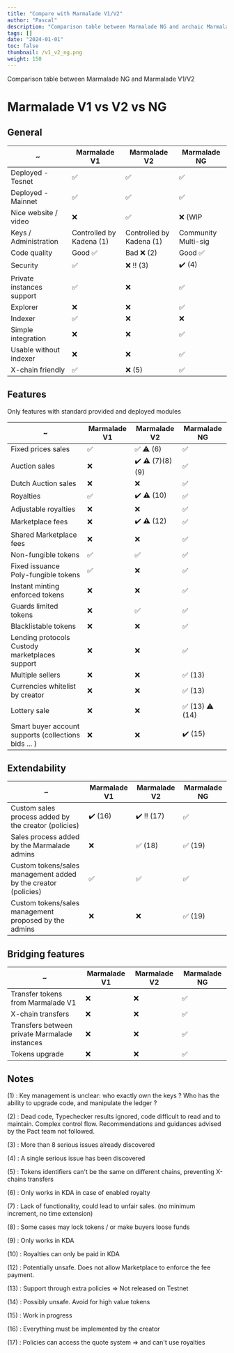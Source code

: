 ```yaml
---
title: "Compare with Marmalade V1/V2"
author: "Pascal"
description: "Comparison table between Marmalade NG and archaic Marmalade V1/V2"
tags: []
date: "2024-01-01"
toc: false
thumbnail: /v1_v2_ng.png
weight: 150
---
```

Comparison table between Marmalade NG and Marmalade V1/V2

<!--more-->
# Marmalade V1 vs V2 vs NG


## General

  ~                       | Marmalade V1             | Marmalade V2            | Marmalade NG            |
--------------------------|--------------------------|-------------------------|-------------------------|
Deployed - Tesnet         | :white_check_mark:       | :white_check_mark:      | :white_check_mark:      |
Deployed - Mainnet        | :white_check_mark:       | :white_check_mark:      | :white_check_mark:      |
Nice website / video      | :x:                      | :white_check_mark:      | :x: (WIP                |
Keys / Administration     | Controlled by Kadena (1) | Controlled by Kadena (1)| Community Multi-sig     |
Code quality              | Good :white_check_mark:  | Bad :x: (2)             | Good :white_check_mark: |
Security                  | :white_check_mark:       | :x: :bangbang: (3)      | :heavy_check_mark: (4)  |
Private instances support | :white_check_mark:       | :x:                     | :white_check_mark:      |
Explorer                  | :x:                      | :x:                     | :white_check_mark:      |
Indexer                   | :white_check_mark:       | :x:                     | :x:                     |
Simple integration        | :x:                      | :x:                     | :white_check_mark:      |
Usable without indexer    | :x:                      | :x:                     | :white_check_mark:      |
X-chain friendly          | :white_check_mark:       | :x: (5)                 | :white_check_mark:      |

## Features

Only features with standard provided and deployed modules

  ~                                                  | Marmalade V1             | Marmalade V2                           | Marmalade NG                           |
-----------------------------------------------------|--------------------------|--------------------------------------  |----------------------------------------|
Fixed prices sales                                   | :white_check_mark:       | :white_check_mark: :warning: (6)       | :white_check_mark:                     |
Auction sales                                        | :x:                      | :heavy_check_mark: :warning: (7)(8)(9) | :white_check_mark:                     |
Dutch Auction sales                                  | :x:                      | :x:                                    | :white_check_mark:                     |
Royalties                                            | :white_check_mark:       | :heavy_check_mark: :warning: (10)      | :white_check_mark:                     |
Adjustable royalties                                 | :x:                      | :x:                                    | :white_check_mark:                     |
Marketplace fees                                     | :x:                      | :heavy_check_mark: :warning: (12)      | :white_check_mark:                     |
Shared Marketplace fees                              | :x:                      | :x:                                    | :white_check_mark:                     |
Non-fungible tokens                                  | :white_check_mark:       | :white_check_mark:                     | :white_check_mark:                     |
Fixed issuance Poly-fungible tokens                  | :white_check_mark:       | :x:                                    | :white_check_mark:                     |
Instant minting enforced tokens                      | :x:                      | :x:                                    | :white_check_mark:                     |
Guards limited tokens                                | :x:                      | :white_check_mark:                     | :white_check_mark:                     |
Blacklistable tokens                                 | :x:                      | :x:                                    | :white_check_mark:                     |
Lending protocols <br> Custody marketplaces support  | :x:                      | :x:                                    | :white_check_mark:                     |
Multiple sellers                                     | :x:                      | :x:                                    | :white_check_mark: (13)                |
Currencies whitelist by creator                      | :x:                      | :x:                                    | :white_check_mark: (13)                |
Lottery sale                                         | :x:                      | :x:                                    | :white_check_mark: (13) :warning: (14) |
Smart buyer account supports (collections bids ... ) | :x:                      | :x:                                    | :heavy_check_mark: (15)                |

## Extendability

  ~                                                            | Marmalade V1             | Marmalade V2                           | Marmalade NG                |
---------------------------------------------------------------|--------------------------|--------------------------------------  |-----------------------------|
Custom sales process added by the creator (policies)           | :heavy_check_mark: (16)  | :heavy_check_mark: :bangbang: (17)     | :white_check_mark:          |
Sales process added by the Marmalade admins                    | :x:                      | :white_check_mark: (18)                | :white_check_mark: (19)     |
Custom tokens/sales management added by the creator (policies) | :white_check_mark:       | :white_check_mark:                     | :white_check_mark:          |
Custom tokens/sales management proposed by the admins          | :x:                      | :x:                                    | :white_check_mark: (19)     |


## Bridging features

  ~                                                            | Marmalade V1             | Marmalade V2                           | Marmalade NG                |
---------------------------------------------------------------|--------------------------|--------------------------------------  |-----------------------------|
Transfer tokens from Marmalade V1                              | :x:                      | :x:                                    | :white_check_mark:          |
X-chain transfers                                              | :x:                      | :x:                                    | :white_check_mark:          |
Transfers between private Marmalade instances                  | :x:                      | :x:                                    | :white_check_mark:          |
Tokens upgrade                                                 | :x:                      | :x:                                    | :white_check_mark:          |


## Notes

(1) : Key management is unclear: who exactly own the keys ? Who has the ability to upgrade code, and manipulate the ledger ?

(2) : Dead code, Typechecker results ignored, code difficult to read and to maintain. Complex control flow. Recommendations and guidances advised by the Pact team not followed.

(3) : More than 8 serious issues already discovered

(4) : A single serious issue has been discovered

(5) : Tokens identifiers can't be the same on different chains, preventing X-chains transfers

(6) : Only works in KDA in case of enabled royalty

(7) : Lack of functionality, could lead to unfair sales. (no minimum increment, no time extension)

(8) : Some cases may lock tokens / or make buyers loose funds

(9) : Only works in KDA

(10) : Royalties can only be paid in KDA

(12) : Potentially unsafe. Does not allow Marketplace to enforce the fee payment.

(13) : Support through extra policies => Not released on Testnet

(14) : Possibly unsafe. Avoid for high value tokens

(15) : Work in progress

(16) : Everything must be implemented by the creator

(17) : Policies can access the quote system => and can't use royalties

